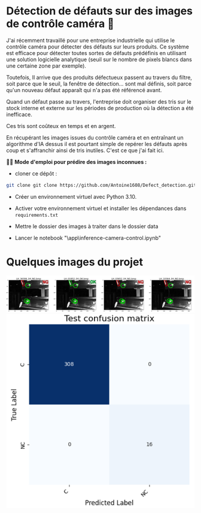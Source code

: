 # Détection de défauts sur des images de contrôle caméra 🚀

J'ai récemment travaillé pour une entreprise industrielle qui utilise le contrôle caméra pour détecter des défauts sur leurs produits. Ce système est efficace pour détecter toutes sortes de défauts prédéfinis en utilisant une solution logicielle analytique (seuil sur le nombre de pixels blancs dans une certaine zone par exemple). 

Toutefois, Il arrive que des produits défectueux passent au travers du filtre, soit parce que le seuil, la fenêtre de détection… sont mal définis, soit parce qu'un nouveau défaut apparaît qui n'a pas été référencé avant.

Quand un défaut passe au travers, l'entreprise doit organiser des tris sur le stock interne et externe sur les périodes de production où la détection a été inefficace.

Ces tris sont coûteux en temps et en argent. 

En récupérant les images issues du contrôle caméra et en entraînant un algorithme d'IA dessus il est pourtant simple de repérer les défauts après coup et s'affranchir ainsi de tris inutiles. C'est ce que j'ai fait ici.

🏄‍♂️ **Mode d'emploi pour prédire des images inconnues :**

*  cloner ce dépôt : 
```bash
git clone git clone https://github.com/Antoine1608/Defect_detection.git
```
*  Créer un environnement virtuel avec Python 3.10. 

* Activer votre environnement virtuel et installer les dépendances dans `requirements.txt`  

* Mettre le dossier des images à traiter dans le dossier data

* Lancer le notebook "\app\inference-camera-control.ipynb"

# Quelques images du projet

![Photos du contrôle caméra](photos/photos_ctrl_cam.png)
![Matrice de confusion](photos/confusion_matrix.png)
